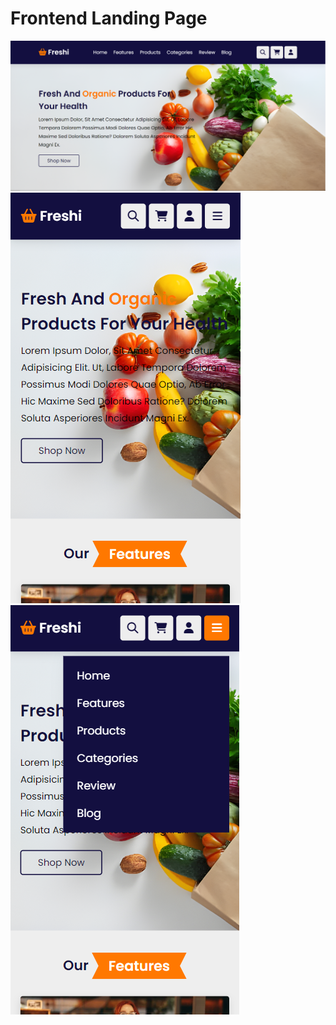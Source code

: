 # Frontend Landing Page

<p>
  <a href="https://codsoft-bzfx.vercel.app/" target="_blank">
    <img src="images/portfolio2.png" alt="IMAGE LINK" /> 
    <img src="images/mobile.png" alt="IMAGE LINK" /> 
    <img src="images/mobile-active.png" alt="IMAGE LINK" /> 
  </a>
</p>
